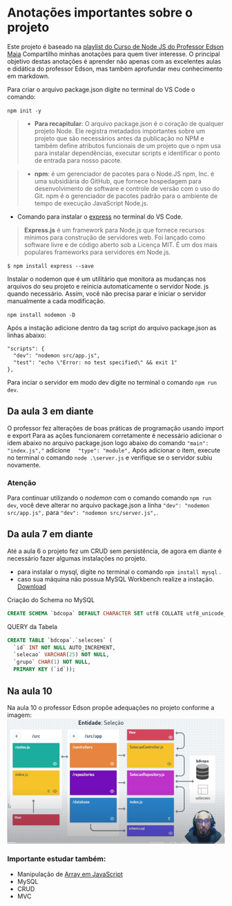 # Anotações importantes sobre o projeto

Este projeto é baseado na [playlist do Curso de Node JS do Professor Edson Maia](
https://youtube.com/playlist?list=PLnex8IkmReXwCyR-cGkyy8tCVAW7fGZow&si=JnwFTgTWPMpktDGM)
Compartilho minhas anotações para quem tiver interesse. O principal objetivo destas anotações é aprender não apenas com as excelentes aulas e didática do professor Edson, mas também aprofundar meu conhecimento em markdown.

Para criar o arquivo package.json digite no terminal do VS Code o comando: 

`npm init -y`

>* **Para recapitular**:
>O arquivo package.json é o coração de qualquer projeto Node. Ele registra metadados importantes sobre um projeto que são necessários antes da publicação no NPM e também define atributos funcionais de um projeto que o npm usa para instalar dependências, executar scripts e identificar o ponto de entrada para nosso pacote.

>* **npm**: é um gerenciador de pacotes para o Node.JS npm, Inc. é uma subsidiária do GitHub, que fornece hospedagem para desenvolvimento de software e controle de versão com o uso do Git. npm é o gerenciador de pacotes padrão para o ambiente de tempo de execução JavaScript Node.js.

* Comando para instalar o [express](https://expressjs.com/pt-br/) no terminal do VS Code.

>**Express.js** é um framework para Node.js que fornece recursos mínimos para construção de servidores web. Foi lançado como software livre e de código aberto sob a Licença MIT. É um dos mais populares frameworks para servidores em Node.js.

`$ npm install express --save`

Instalar o  nodemon que é um utilitário que monitora as mudanças nos arquivos do seu projeto e reinicia automaticamente o servidor Node. js quando necessário. Assim, você não precisa parar e iniciar o servidor manualmente a cada modificação.

`npm install nodemon -D`

Após a instação adicione dentro da tag script do arquivo package.json as linhas abaixo:
  ```
  "scripts": {
    "dev": "nodemon src/app.js",
    "test": "echo \"Error: no test specified\" && exit 1"
  },
  ```

Para inciar o servidor em modo dev digite no terminal o comando `npm run dev`.

## Da aula 3 em diante
O professor fez alterações de boas práticas de programação usando import e export
Para as ações funcionarem corretamente é necessário adicionar o idem abaixo no arquivo package.json logo abaixo do comando `"main": "index.js","` adicione `  "type": "module",`
Após adicionar o item, execute no terminal o comando `node .\server.js` e verifique se o servidor subiu novamente.
### **Atenção** 
Para continuar utilizando o  _nodemon_ com o comando comando `npm run dev`, você deve alterar no arquivo package.json a linha `"dev": "nodemon src/app.js",` para `"dev": "nodemon src/server.js",`. 

## Da aula 7  em diante
Até a aula 6 o projeto fez um CRUD sem persistência, de agora em diante é necessário fazer algumas instalações no projeto.
* para instalar o mysql, digite no terminal o comando `npm install mysql` .
* caso sua máquina não possua MySQL Workbench realize a instação. [Download](https://dev.mysql.com/downloads/workbench/)

Criação do Schema no MySQL
~~~sql
CREATE SCHEMA `bdcopa` DEFAULT CHARACTER SET utf8 COLLATE utf8_unicode_ci ;
~~~
QUERY da Tabela
~~~sql
CREATE TABLE `bdcopa`.`selecoes` (
  `id` INT NOT NULL AUTO_INCREMENT,
  `selecao` VARCHAR(25) NOT NULL,
  `grupo` CHAR(1) NOT NULL,
  PRIMARY KEY (`id`));
~~~
## Na aula 10
Na aula 10 o professor Edson propõe adequações no projeto conforme a imagem:
![Refatorar para MVC](/img/mvc.png)


### Importante estudar também:
* Manipulação de [Array em JavaScript](https://www.w3schools.com/js/js_array_methods.asp) 
* MySQL
* CRUD
* MVC
